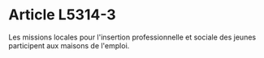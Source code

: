 # Article L5314-3

Les missions locales pour l'insertion professionnelle et sociale des jeunes participent aux maisons de l'emploi.